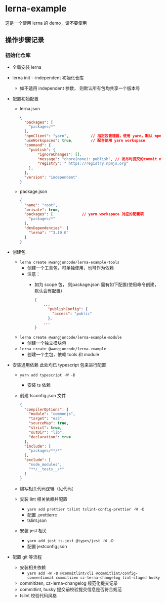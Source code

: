 # lerna-example
这是一个使用 lerna 的 demo，请不要使用

## 操作步骤记录

### 初始化仓库
* 全局安装 lerna 
* lerna init --independent 初始化仓库
	* 如不适用 independent 参数， 则默认所有包均共享一个版本号
* 配置初始配置
	* lerna.json 
		
		```json
		{
		  "packages": [
		    "packages/*"
		  ],
		  "npmClient": "yarn",			// 指定包管理器，使用 yarn，默认 npm
		  "useWorkspaces": true,		// 配合使用 yarn workspace
		  "command": {
		  	"publish": {
		  		"ignoreChanges": [],
		  		"message": "chore(none): publish", // 发布时提交的commit message
		  		"registry": " https://registry.npmjs.org"
		  	},
		  },
		  "version": "independent"
		}

		```
	* package.json
		
		```json
		{
		  "name": "root",
		  "private": true,
		  "packages": [				// yarn workspace 对应的配置项
		    "packages/*"
		  ],
		  "devDependencies": {
		    "lerna": "^3.19.0"
		  }
		}
		``` 
* 创建包
	* `lerna create @wangjuncode/lerna-example-tools`
		* 创建一个工具包，可单独使用，也可作为依赖
		* 注意：
			* 如为 scope 包， 则package.json 需有如下配置(使用命令创建，默认会有配置)
				
				```json
				{
					...
					  "publishConfig": {
					    "access": "public"
					  },
					...
				}
				```
	* `lerna create @wangjuncode/lerna-example-module`
		* 创建一个独立模块包
	* `lerna create @wangjuncode/lerna-example`
		* 创建一个主包，依赖 tools 和 module
* 安装通用依赖
	此处均已 typescript 包来进行配置
	
	* `yarn add typescript -W -D`
		* 安装 ts 依赖
	* 创建 tsconfig.json 文件
		
		```json
		{
		  "compilerOptions": {
		    "module": "commonjs",
		    "target": "es5",
		    "sourceMap": true,
		    "strict": true,
		    "outDir": "lib",
		    "declaration": true
		  },
		  "include": [
		    "packages/**/*"
		  ],
		  "exclude": [
		    "node_modules",
		    "**/__tests__/*"
		  ]
		}
		``` 
	* 编写相关代码逻辑（见代码）
	* 安装 lint 相关依赖并配置
		* `yarn add prettier tslint tslint-config-prettier -W -D`
		* 配置 .prettierrc
		* tslint.json
	* 安装 jest 相关
		* `yarn add jest ts-jest @types/jest -W -D`
		* 配置 jestconfig.json
	
* 配置 git 等流程
	* 安装相关依赖
		* `yarn add -W -D @commitlint/cli @commitlint/config-conventional commitizen cz-lerna-changelog lint-staged husky`
	* commitizen, cz-lerna-changelog 规范化提交记录
	* commitlint, husky 提交前校验提交信息是否符合规范
	* tslint 校验代码风格
